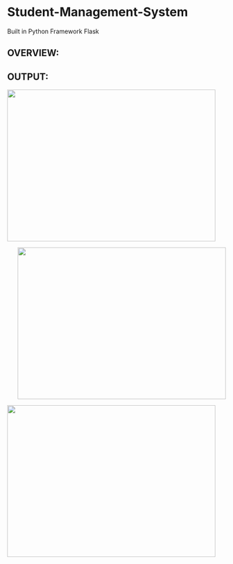 # Student-Management-System
Built in Python Framework Flask

## OVERVIEW:

## OUTPUT:
  <p>
  <p align="left"><img src="https://user-images.githubusercontent.com/122221586/226708839-aaf96004-3995-4dfe-8dbc-a07f6a474421.png" width=480 height=350>
  <p align="right"><img src="https://user-images.githubusercontent.com/122221586/226714261-02993cc4-a5ad-474f-9a6d-fe0c6e76c704.png" width=480 height=350>
    <p align="left"><img src="https://user-images.githubusercontent.com/122221586/226715412-bb7b040f-58dc-438a-90db-603b3715ee47.png" width=480 height=350>
</p>

